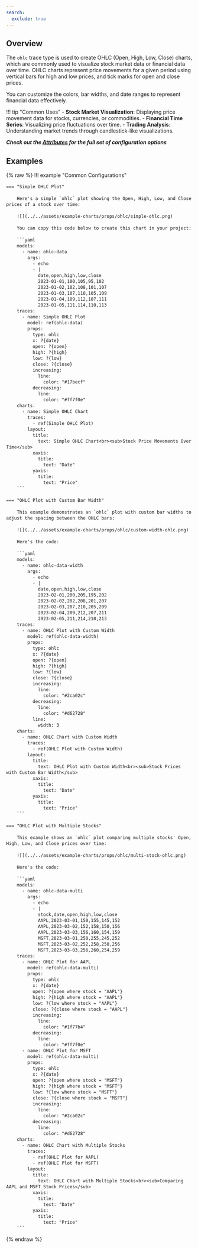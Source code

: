 ```yaml
---
search:
  exclude: true
--- 
```

<!--start-->
## Overview

The `ohlc` trace type is used to create OHLC (Open, High, Low, Close) charts, which are commonly used to visualize stock market data or financial data over time. OHLC charts represent price movements for a given period using vertical bars for high and low prices, and tick marks for open and close prices.

You can customize the colors, bar widths, and date ranges to represent financial data effectively.

!!! tip "Common Uses"
    - **Stock Market Visualization**: Displaying price movement data for stocks, currencies, or commodities.
    - **Financial Time Series**: Visualizing price fluctuations over time.
    - **Trading Analysis**: Understanding market trends through candlestick-like visualizations.

_**Check out the [Attributes](../configuration/Trace/Props/Ohlc/#attributes) for the full set of configuration options**_

## Examples

{% raw %}
!!! example "Common Configurations"

    === "Simple OHLC Plot"

        Here's a simple `ohlc` plot showing the Open, High, Low, and Close prices of a stock over time:

        ![](../../assets/example-charts/props/ohlc/simple-ohlc.png)

        You can copy this code below to create this chart in your project:

        ```yaml
        models:
          - name: ohlc-data
            args:
              - echo
              - |
                date,open,high,low,close
                2023-01-01,100,105,95,102
                2023-01-02,102,108,101,107
                2023-01-03,107,110,105,109
                2023-01-04,109,112,107,111
                2023-01-05,111,114,110,113
        traces:
          - name: Simple OHLC Plot
            model: ref(ohlc-data)
            props:
              type: ohlc
              x: ?{date}
              open: ?{open}
              high: ?{high}
              low: ?{low}
              close: ?{close}
              increasing:
                line:
                  color: "#17becf"
              decreasing:
                line:
                  color: "#ff7f0e"
        charts:
          - name: Simple OHLC Chart
            traces:
              - ref(Simple OHLC Plot)
            layout:
              title:
                text: Simple OHLC Chart<br><sub>Stock Price Movements Over Time</sub>
              xaxis:
                title:
                  text: "Date"
              yaxis:
                title:
                  text: "Price"
        ```

    === "OHLC Plot with Custom Bar Width"

        This example demonstrates an `ohlc` plot with custom bar widths to adjust the spacing between the OHLC bars:

        ![](../../assets/example-charts/props/ohlc/custom-width-ohlc.png)

        Here's the code:

        ```yaml
        models:
          - name: ohlc-data-width
            args:
              - echo
              - |
                date,open,high,low,close
                2023-02-01,200,205,195,202
                2023-02-02,202,208,201,207
                2023-02-03,207,210,205,209
                2023-02-04,209,212,207,211
                2023-02-05,211,214,210,213
        traces:
          - name: OHLC Plot with Custom Width
            model: ref(ohlc-data-width)
            props:
              type: ohlc
              x: ?{date}
              open: ?{open}
              high: ?{high}
              low: ?{low}
              close: ?{close}
              increasing:
                line:
                  color: "#2ca02c"
              decreasing:
                line:
                  color: "#d62728"
              line:
                width: 3
        charts:
          - name: OHLC Chart with Custom Width
            traces:
              - ref(OHLC Plot with Custom Width)
            layout:
              title:
                text: OHLC Plot with Custom Width<br><sub>Stock Prices with Custom Bar Width</sub>
              xaxis:
                title:
                  text: "Date"
              yaxis:
                title:
                  text: "Price"
        ```

    === "OHLC Plot with Multiple Stocks"

        This example shows an `ohlc` plot comparing multiple stocks' Open, High, Low, and Close prices over time:

        ![](../../assets/example-charts/props/ohlc/multi-stock-ohlc.png)

        Here's the code:

        ```yaml
        models:
          - name: ohlc-data-multi
            args:
              - echo
              - |
                stock,date,open,high,low,close
                AAPL,2023-03-01,150,155,145,152
                AAPL,2023-03-02,152,158,150,156
                AAPL,2023-03-03,156,160,154,159
                MSFT,2023-03-01,250,255,245,252
                MSFT,2023-03-02,252,258,250,256
                MSFT,2023-03-03,256,260,254,259
        traces:
          - name: OHLC Plot for AAPL
            model: ref(ohlc-data-multi)
            props:
              type: ohlc
              x: ?{date}
              open: ?{open where stock = "AAPL"}
              high: ?{high where stock = "AAPL"}
              low: ?{low where stock = "AAPL"}
              close: ?{close where stock = "AAPL"}
              increasing:
                line:
                  color: "#1f77b4"
              decreasing:
                line:
                  color: "#ff7f0e"
          - name: OHLC Plot for MSFT
            model: ref(ohlc-data-multi)
            props:
              type: ohlc
              x: ?{date}
              open: ?{open where stock = "MSFT"}
              high: ?{high where stock = "MSFT"}
              low: ?{low where stock = "MSFT"}
              close: ?{close where stock = "MSFT"}
              increasing:
                line:
                  color: "#2ca02c"
              decreasing:
                line:
                  color: "#d62728"
        charts:
          - name: OHLC Chart with Multiple Stocks
            traces:
              - ref(OHLC Plot for AAPL)
              - ref(OHLC Plot for MSFT)
            layout:
              title:
                text: OHLC Chart with Multiple Stocks<br><sub>Comparing AAPL and MSFT Stock Prices</sub>
              xaxis:
                title:
                  text: "Date"
              yaxis:
                title:
                  text: "Price"
        ```

{% endraw %}
<!--end-->